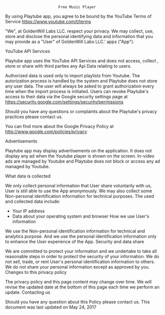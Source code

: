                             Free Music Player
                                 
  By using Playtube app, you agree to be bound by the YouTube Terms of Service https://www.youtube.com/t/terms

"We", at GoldenWill Labs LLC. respect your privacy. We may collect, use, store and disclose the personal identifying data and information that you may provide as a "User" of GoldenWill Labs LLC.' apps ("App").

YouTube API Services

Playtube app uses the YouTube API Services and does not access, collect , store or share with third parties any Api Data relating to users.

Authorized data is used only to import playlists from Youtube. The autorization process is handled by the system and Playtube does not store any user data. The user will always be asked to grant authorization every time when the import process is initiated. Users can revoke Playtube's access to their data via the Google security settings page at https://security.google.com/settings/security/permissions

Should you have any questions or complaints about the Playtube's privacy practices please contact us.

You can find more about the Google Privacy Policy at http://www.google.com/policies/privacy

Advertisements

Playtube app may display advertisements on the application. It does not display any ad when the Youtube player is shown on the screen. In-video ads are managed by Youtube and Playtube does not block or access any ad managed by Youtube.

What data is collected

We only collect personal information that User share voluntarily with us, User is still able to use the App anonymously. We may also collect some Non-personal identification information for technical purposes.
The used and collected data include:

* Your IP address
* Data about your operating system and browser
How we use User's information

We use the Non-personal identification information for technical and analytics purpose. And we use the personal identification information only to enhance the User experience of the App.
Security and data share

We are committed to protect your information and we undertake to take all reasonable steps in order to protect the security of your information. We do not sell, trade, or rent User's personal identification information to others. We do not share your personal information except as approved by you.
Changes to this privacy policy

The privacy policy and this page content may change over time. We will revise the updated date at the bottom of this page each time we perform an update.
Contacting us

Should you have any question about this Policy please contact us.
This document was last updated on May 24, 2017
